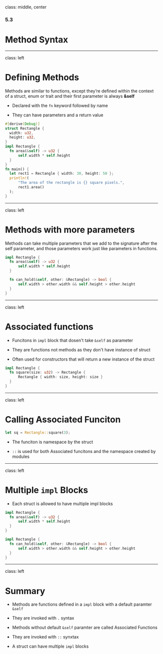 
class: middle, center

### 5.3

# Method Syntax

---
class: left

# Defining Methods

Methods are similar to functions, except they’re defined within the 
context of a struct, enum or trait and their first parameter is always **&self**

* Declared with the `fn` keyword followed by name

* They can have parameters and a return value

```rust
#[derive(Debug)]
struct Rectangle {
  width: u32,
  height: u32,
}
impl Rectangle {
  fn area(&self) -> u32 {
      self.width * self.height
  }
}
fn main() {
  let rect1 = Rectangle { width: 30, height: 50 };
  println!(
      "The area of the rectangle is {} square pixels.",
      rect1.area()
  );
}
```

---
class: left

# Methods with more parameters

Methods can take multiple parameters that we add to the signature after the 
self parameter, and those parameters work just like parameters in functions.

```rust
impl Rectangle {
  fn area(&self) -> u32 {
      self.width * self.height
  }

  fn can_hold(&self, other: &Rectangle) -> bool {
      self.width > other.width && self.height > other.height
  }
}
```

---
class: left

# Associated functions

* Funcitons in `impl` block that dosen't take `&self` as parameter

* They are functions not methods as they don't have instance of struct

* Often used for constructors that will return a new instance of the struct

```rust
impl Rectangle {
  fn square(size: u32) -> Rectangle {
      Rectangle { width: size, height: size }
  }
}
```

---
class: left

# Calling Associated Funciton

```rust
let sq = Rectangle::square(3);
```

* The funciton is namespace by the struct

* `::` is used for both Associated funcitons and the namespace created by modules

---
class: left

# Multiple `impl` Blocks

* Each struct is allowed to have multiple impl blocks

```rust
impl Rectangle {
  fn area(&self) -> u32 {
      self.width * self.height
  }
}

impl Rectangle {
  fn can_hold(&self, other: &Rectangle) -> bool {
      self.width > other.width && self.height > other.height
  }
}
```

---
class: left

# Summary

* Methods are functions defined in a `impl` block with a default paramter `&self`

* They are invoked with `.` syntax

* Methods without default `&self` paramter are called Associated Functions

* They are invoked with `::` synxtax

* A struct can have multiple `impl` blocks

